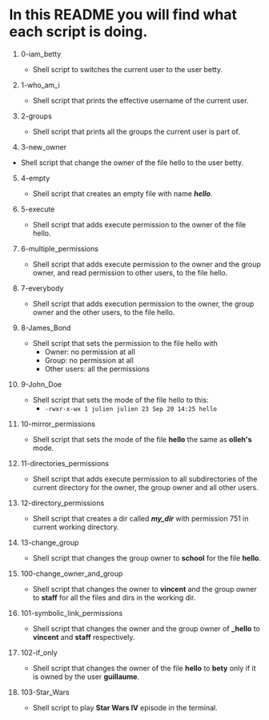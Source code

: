 # In this README you will find what each script is doing.

1. 0-iam_betty
   - Shell script to switches the current user to the user betty.

2. 1-who_am_i
   - Shell script that prints the effective username of the current user.

3. 2-groups
   - Shell script that prints all the groups the current user is part of.

4. 3-new_owner
  - Shell script that change the owner of the file hello to the user betty.

5. 4-empty
   - Shell script that creates an empty file with name ***hello***.

6. 5-execute
   - Shell script that adds execute permission to the owner of the file hello.

7. 6-multiple_permissions
   - Shell script that adds execute permission to the owner and the group owner, and read permission to other users, to the file hello.

8. 7-everybody
   - Shell script that adds execution permission to the owner, the group owner and the other users, to the file hello.

9. 8-James_Bond
   - Shell script that sets the permission to the file hello with
     - Owner: no permission at all
     - Group: no permission at all
     - Other users: all the permissions

10. 9-John_Doe
    - Shell script that sets the mode of the file hello to this:
      - `-rwxr-x-wx 1 julien julien 23 Sep 20 14:25 hello`

11. 10-mirror_permissions
    - Shell script that sets the mode of the file **hello** the same as **olleh's** mode.

12. 11-directories_permissions
    - Shell script that adds execute permission to all subdirectories of the current directory for the owner, the group owner and all other users.

13. 12-directory_permissions
    - Shell script that creates a dir called ***my_dir*** with permission 751 in current working directory.

14. 13-change_group
    - Shell script that changes the group owner to **school** for the file **hello**.

15. 100-change_owner_and_group
    - Shell script that changes the owner to **vincent** and the group owner to **staff** for all the files and dirs in the working dir.

16. 101-symbolic_link_permissions
    - Shell script that changes the owner and the group owner of **_hello** to **vincent** and **staff** respectively.

17. 102-if_only
    - Shell script that changes the owner of the file **hello** to **bety** only if it is owned by the user **guillaume**.

18. 103-Star_Wars
    - Shell script to play **Star Wars IV** episode in the terminal.
